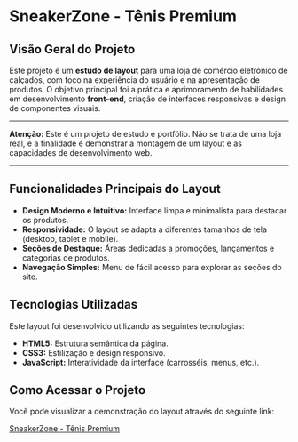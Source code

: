 # SneakerZone - Tênis Premium

## Visão Geral do Projeto

Este projeto é um **estudo de layout** para uma loja de comércio eletrônico de calçados, com foco na experiência do usuário e na apresentação de produtos. O objetivo principal foi a prática e aprimoramento de habilidades em desenvolvimento **front-end**, criação de interfaces responsivas e design de componentes visuais.

-----

**Atenção:** Este é um projeto de estudo e portfólio. Não se trata de uma loja real, e a finalidade é demonstrar a montagem de um layout e as capacidades de desenvolvimento web.

-----

## Funcionalidades Principais do Layout

  * **Design Moderno e Intuitivo:** Interface limpa e minimalista para destacar os produtos.
  * **Responsividade:** O layout se adapta a diferentes tamanhos de tela (desktop, tablet e mobile).
  * **Seções de Destaque:** Áreas dedicadas a promoções, lançamentos e categorias de produtos.
  * **Navegação Simples:** Menu de fácil acesso para explorar as seções do site.

## Tecnologias Utilizadas

Este layout foi desenvolvido utilizando as seguintes tecnologias:

  * **HTML5:** Estrutura semântica da página.
  * **CSS3:** Estilização e design responsivo.
  * **JavaScript:** Interatividade da interface (carrosséis, menus, etc.).

## Como Acessar o Projeto

Você pode visualizar a demonstração do layout através do seguinte link:

[SneakerZone - Tênis Premium](https://www.google.com/search?q=https://piratazang.io/Shoes/)
